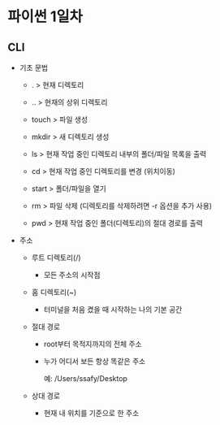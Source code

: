 # 파이썬 1일차

## CLI

- 기초 문법
  
  - . > 현재 디렉토리
  
  - .. > 현재의 상위 디렉토리
  
  - touch > 파일 생성
  
  - mkdir > 새 디렉토리 생성
  
  - ls > 현재 작업 중인 디렉토리 내부의 폴더/파일 목록을 출력
  
  - cd > 현재 작업 중인 디렉토리를 변경 (위치이동)
  
  - start > 폴더/파일을 열기
  
  - rm > 파일 삭제 (디렉토리를 삭제하려면 -r 옵션을 추가 사용)
  
  - pwd > 현재 작업 중인 폴더(디렉토리)의 절대 경로를 출력
    
    

- 주소
  
  - 루트 디렉토리(/)
    
    - 모든 주소의 시작점
  
  - 홈 디렉토리(~)
    
    - 터미널을 처음 켰을 때 시작하는 나의 기본 공간
  
  - 절대 경로
    
    - root부터 목적지까지의 전체 주소
    
    - 누가 어디서 보든 항상 똑같은 주소
      
      예: /Users/ssafy/Desktop
  
  - 상대 경로
    
    - 현재 내 위치를 기준으로 한 주소


